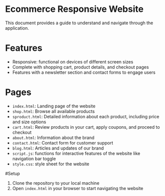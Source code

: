 # Ecommerce Responsive Website
This document provides a guide to understand and navigate through the application.

# Features
- Responsive: functional on devices of different screen sizes
- Complete with shopping cart, product details, and checkout pages
- Features with a newsletter section and contact forms to engage users
  
# Pages
- `index.html`: Landing page of the website
- `shop.html`: Browse all available products
- `sproduct.html`: Detailed information about each product, including price and size options
- `cart.html`: Review products in your cart, apply coupons, and proceed to checkout
- `about.html`: Information about the brand
- `contact.html`: Contact form for customer support
- `blog.html`: Articles and updates of our brand
- `script.js`: functions for interactive features of the website like navigation bar toggle
- `style.css`: style sheet for the website

#Setup
1. Clone the repository to your local machine
2. Open `index.html` in your browser to start navigating the website
